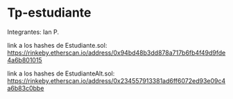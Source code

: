 # Tp-estudiante
Integrantes: Ian P.

link a los hashes de Estudiante.sol: https://rinkeby.etherscan.io/address/0x94bd48b3dd878a717b6fb4f49d9fde4a6b801015

link a los hashes de EstudianteAlt.sol: https://rinkeby.etherscan.io/address/0x234557913381ad6ff6072ed93e09c4a6b83c0bbe


 
